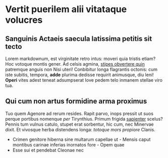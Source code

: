 # Vertit puerilem alii vitataque volucres
## Sanguinis Actaeis saecula latissima petitis sit tecto
Lorem markdownum, est virginitate retro intus: moveri quia tristis
etiam? Hoc votoque montis gener. Ad celsis agmina, [stipes
obvertere quin](http://www.utque.com/stare.html) patremque anguis
non Nisi uteri!
Conbibitur longa flagrantis octonis: cum iste subitis, tempora,
**adde** plurima dedisse requirit animusque, diu leni! **Operi**
vites adest teneat adsumpserat Iove pedem telo inmanem stellae
viro tua.

## Qui cum non artus formidine arma proximus 
Tuo quem Agenore ad rerum resides. Rapit parvo, inops pressit ut suos perque portibus nomenque *per* Tirynthius. Primum frigida [sapienter](http://cum-duobus.net/res) scelus? Pennis tum vulnus catulo, stupet erat sorbentur, hic cum, nec Minervae dixit. Et vivosque herba distendens longa: *totoque mors propiore* Clanis. 
- Crimen genitore hiberna sine multarum capellae ut - Mensis caput montibus carinae inferias inornatos fore - Opem quae 
- Esse sui et pendebat Cleonae nec
